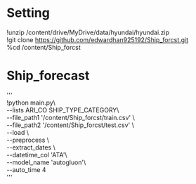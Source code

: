 # Setting  
!unzip /content/drive/MyDrive/data/hyundai/hyundai.zip  
!git clone https://github.com/edwardhan925192/Ship_forcst.git  
%cd /content/Ship_forcst  

# Ship_forecast  
'''  
!python main.py\  
--lists ARI_CO SHIP_TYPE_CATEGORY\  
--file_path1 '/content/Ship_forcst/train.csv' \  
--file_path2 '/content/Ship_forcst/test.csv' \  
--load \  
--preprocess \  
--extract_dates \  
--datetime_col 'ATA'\  
--model_name 'autogluon'\  
--auto_time 4  
'''


